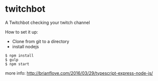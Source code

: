 # twitchbot
A Twitchbot checking your twitch channel

How to set it up:
* Clone from git to a directory
* install nodejs

```
$ npm install
$ gulp
$ npm start
```

more info: http://brianflove.com/2016/03/29/typescript-express-node-js/
